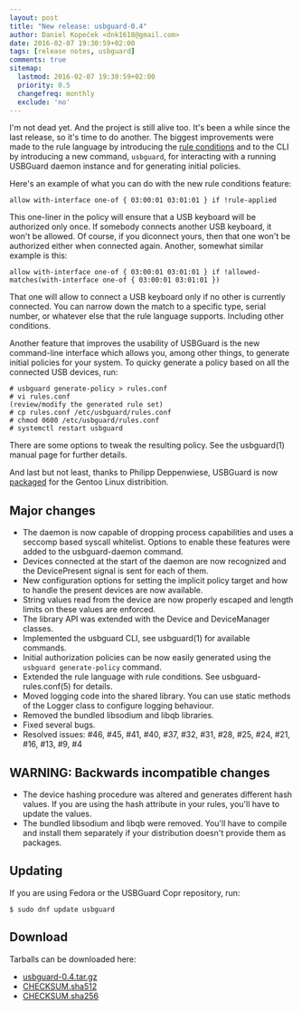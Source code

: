 ```yaml
---
layout: post
title: "New release: usbguard-0.4"
author: Daniel Kopeček <dnk1618@gmail.com>
date: 2016-02-07 19:30:59+02:00
tags: [release notes, usbguard]
comments: true
sitemap:
  lastmod: 2016-02-07 19:30:59+02:00
  priority: 0.5
  changefreq: monthly
  exclude: 'no'
---
```


I'm not dead yet. And the project is still alive too. It's been a while since the last release, so it's time to do another. The biggest improvements were made to the rule language by introducing the [rule conditions](/usbguard/documentation/rule-language.html#conditions) and to the CLI by introducing a new command, `usbguard`, for interacting with a running USBGuard daemon instance and for generating initial policies.

Here's an example of what you can do with the new rule conditions feature:

```
allow with-interface one-of { 03:00:01 03:01:01 } if !rule-applied
```

This one-liner in the policy will ensure that a USB keyboard will be authorized only once. If somebody connects another USB keyboard, it won't be allowed. Of course, if you diconnect yours, then that one won't be authorized either when connected again. Another, somewhat similar example is this:

```
allow with-interface one-of { 03:00:01 03:01:01 } if !allowed-matches(with-interface one-of { 03:00:01 03:01:01 })
```

That one will allow to connect a USB keyboard only if no other is currently connected. You can narrow down the match to a specific type, serial number, or whatever else that the rule language supports. Including other conditions.

Another feature that improves the usability of USBGuard is the new command-line interface which allows you, among other things, to generate initial policies for your system. To quicky generate a policy based on all the connected USB devices, run:

```
# usbguard generate-policy > rules.conf
# vi rules.conf
(review/modify the generated rule set)
# cp rules.conf /etc/usbguard/rules.conf
# chmod 0600 /etc/usbguard/rules.conf
# systemctl restart usbguard
```

There are some options to tweak the resulting policy. See the usbguard(1) manual page for further details.

And last but not least, thanks to Philipp Deppenwiese, USBGuard is now [packaged](/usbguard/documentation/compilation.html#gentoo) for the Gentoo Linux distribition.

## Major changes

 * The daemon is now capable of dropping process capabilities and uses a seccomp based syscall whitelist. Options to enable these features were added to the usbguard-daemon command.
 * Devices connected at the start of the daemon are now recognized and the DevicePresent signal is sent for each of them.
 * New configuration options for setting the implicit policy target and how to handle the present devices are now available.
 * String values read from the device are now properly escaped and length limits on these values are enforced.
 * The library API was extended with the Device and DeviceManager classes.
 * Implemented the usbguard CLI, see usbguard(1) for available commands.
 * Initial authorization policies can be now easily generated using the `usbguard generate-policy` command.
 * Extended the rule language with rule conditions. See usbguard-rules.conf(5) for details.
 * Moved logging code into the shared library. You can use static methods of the Logger class to configure logging behaviour.
 * Removed the bundled libsodium and libqb libraries.
 * Fixed several bugs.
 * Resolved issues: #46, #45, #41, #40, #37, #32, #31, #28, #25, #24, #21, #16, #13, #9, #4

## **WARNING**: Backwards incompatible changes

 * The device hashing procedure was altered and generates different hash values. If you are using the hash attribute in your rules, you'll have to update the values.
 * The bundled libsodium and libqb were removed. You'll have to compile and install them separately if your distribution doesn't provide them as packages.

## Updating
If you are using Fedora or the USBGuard Copr repository, run:

    $ sudo dnf update usbguard

## Download

Tarballs can be downloaded here:

 * [usbguard-0.4.tar.gz](https://dkopecek.github.io/usbguard/dist/usbguard-0.4.tar.gz)
 * [CHECKSUM.sha512](https://dkopecek.github.io/usbguard/dist/CHECKSUM.sha512)
 * [CHECKSUM.sha256](https://dkopecek.github.io/usbguard/dist/CHECKSUM.sha256)

